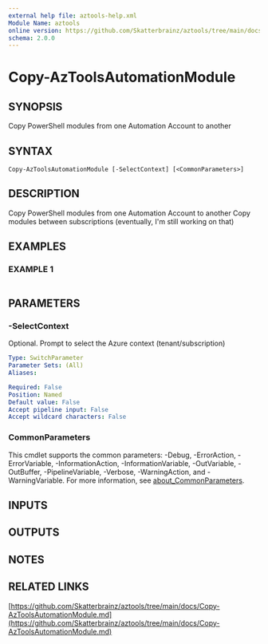 ```yaml
---
external help file: aztools-help.xml
Module Name: aztools
online version: https://github.com/Skatterbrainz/aztools/tree/main/docs/Copy-AzToolsAutomationModule.md
schema: 2.0.0
---
```


# Copy-AzToolsAutomationModule

## SYNOPSIS
Copy PowerShell modules from one Automation Account to another

## SYNTAX

```
Copy-AzToolsAutomationModule [-SelectContext] [<CommonParameters>]
```

## DESCRIPTION
Copy PowerShell modules from one Automation Account to another
Copy modules between subscriptions (eventually, I'm still working on that)

## EXAMPLES

### EXAMPLE 1
```

```

## PARAMETERS

### -SelectContext
Optional.
Prompt to select the Azure context (tenant/subscription)

```yaml
Type: SwitchParameter
Parameter Sets: (All)
Aliases:

Required: False
Position: Named
Default value: False
Accept pipeline input: False
Accept wildcard characters: False
```

### CommonParameters
This cmdlet supports the common parameters: -Debug, -ErrorAction, -ErrorVariable, -InformationAction, -InformationVariable, -OutVariable, -OutBuffer, -PipelineVariable, -Verbose, -WarningAction, and -WarningVariable. For more information, see [about_CommonParameters](http://go.microsoft.com/fwlink/?LinkID=113216).

## INPUTS

## OUTPUTS

## NOTES

## RELATED LINKS

[https://github.com/Skatterbrainz/aztools/tree/main/docs/Copy-AzToolsAutomationModule.md](https://github.com/Skatterbrainz/aztools/tree/main/docs/Copy-AzToolsAutomationModule.md)


